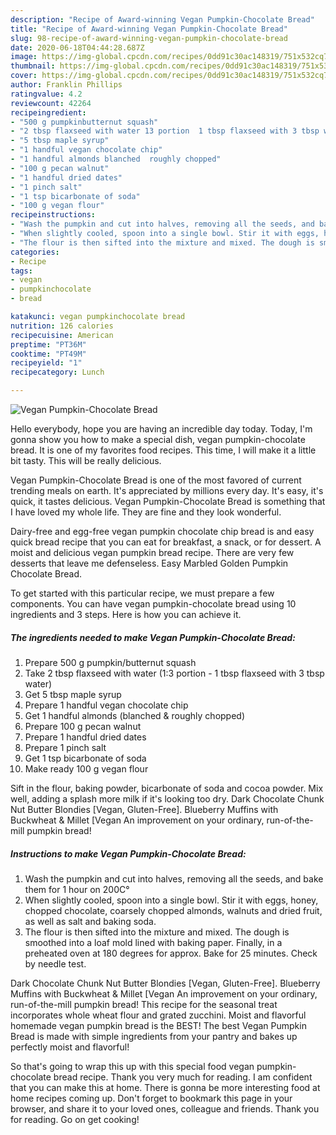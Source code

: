 ```yaml
---
description: "Recipe of Award-winning Vegan Pumpkin-Chocolate Bread"
title: "Recipe of Award-winning Vegan Pumpkin-Chocolate Bread"
slug: 98-recipe-of-award-winning-vegan-pumpkin-chocolate-bread
date: 2020-06-18T04:44:28.687Z
image: https://img-global.cpcdn.com/recipes/0dd91c30ac148319/751x532cq70/vegan-pumpkin-chocolate-bread-recipe-main-photo.jpg
thumbnail: https://img-global.cpcdn.com/recipes/0dd91c30ac148319/751x532cq70/vegan-pumpkin-chocolate-bread-recipe-main-photo.jpg
cover: https://img-global.cpcdn.com/recipes/0dd91c30ac148319/751x532cq70/vegan-pumpkin-chocolate-bread-recipe-main-photo.jpg
author: Franklin Phillips
ratingvalue: 4.2
reviewcount: 42264
recipeingredient:
- "500 g pumpkinbutternut squash"
- "2 tbsp flaxseed with water 13 portion  1 tbsp flaxseed with 3 tbsp water"
- "5 tbsp maple syrup"
- "1 handful vegan chocolate chip"
- "1 handful almonds blanched  roughly chopped"
- "100 g pecan walnut"
- "1 handful dried dates"
- "1 pinch salt"
- "1 tsp bicarbonate of soda"
- "100 g vegan flour"
recipeinstructions:
- "Wash the pumpkin and cut into halves, removing all the seeds, and bake them for 1 hour on 200C°"
- "When slightly cooled, spoon into a single bowl. Stir it with eggs, honey, chopped chocolate, coarsely chopped almonds, walnuts and dried fruit, as well as salt and baking soda."
- "The flour is then sifted into the mixture and mixed. The dough is smoothed into a loaf mold lined with baking paper. Finally, in a preheated oven at 180 degrees for approx. Bake for 25 minutes. Check by needle test."
categories:
- Recipe
tags:
- vegan
- pumpkinchocolate
- bread

katakunci: vegan pumpkinchocolate bread 
nutrition: 126 calories
recipecuisine: American
preptime: "PT36M"
cooktime: "PT49M"
recipeyield: "1"
recipecategory: Lunch

---
```



![Vegan Pumpkin-Chocolate Bread](https://img-global.cpcdn.com/recipes/0dd91c30ac148319/751x532cq70/vegan-pumpkin-chocolate-bread-recipe-main-photo.jpg)

Hello everybody, hope you are having an incredible day today. Today, I'm gonna show you how to make a special dish, vegan pumpkin-chocolate bread. It is one of my favorites food recipes. This time, I will make it a little bit tasty. This will be really delicious.

Vegan Pumpkin-Chocolate Bread is one of the most favored of current trending meals on earth. It's appreciated by millions every day. It's easy, it's quick, it tastes delicious. Vegan Pumpkin-Chocolate Bread is something that I have loved my whole life. They are fine and they look wonderful.

Dairy-free and egg-free vegan pumpkin chocolate chip bread is and easy quick bread recipe that you can eat for breakfast, a snack, or for dessert. A moist and delicious vegan pumpkin bread recipe. There are very few desserts that leave me defenseless. Easy Marbled Golden Pumpkin Chocolate Bread.


To get started with this particular recipe, we must prepare a few components. You can have vegan pumpkin-chocolate bread using 10 ingredients and 3 steps. Here is how you can achieve it.

<!--inarticleads1-->

##### The ingredients needed to make Vegan Pumpkin-Chocolate Bread:

1. Prepare 500 g pumpkin/butternut squash
1. Take 2 tbsp flaxseed with water (1:3 portion - 1 tbsp flaxseed with 3 tbsp water)
1. Get 5 tbsp maple syrup
1. Prepare 1 handful vegan chocolate chip
1. Get 1 handful almonds (blanched &amp; roughly chopped)
1. Prepare 100 g pecan walnut
1. Prepare 1 handful dried dates
1. Prepare 1 pinch salt
1. Get 1 tsp bicarbonate of soda
1. Make ready 100 g vegan flour


Sift in the flour, baking powder, bicarbonate of soda and cocoa powder. Mix well, adding a splash more milk if it&#39;s looking too dry. Dark Chocolate Chunk Nut Butter Blondies [Vegan, Gluten-Free]. Blueberry Muffins with Buckwheat &amp; Millet [Vegan An improvement on your ordinary, run-of-the-mill pumpkin bread! 

<!--inarticleads2-->

##### Instructions to make Vegan Pumpkin-Chocolate Bread:

1. Wash the pumpkin and cut into halves, removing all the seeds, and bake them for 1 hour on 200C°
1. When slightly cooled, spoon into a single bowl. Stir it with eggs, honey, chopped chocolate, coarsely chopped almonds, walnuts and dried fruit, as well as salt and baking soda.
1. The flour is then sifted into the mixture and mixed. The dough is smoothed into a loaf mold lined with baking paper. Finally, in a preheated oven at 180 degrees for approx. Bake for 25 minutes. Check by needle test.


Dark Chocolate Chunk Nut Butter Blondies [Vegan, Gluten-Free]. Blueberry Muffins with Buckwheat &amp; Millet [Vegan An improvement on your ordinary, run-of-the-mill pumpkin bread! This recipe for the seasonal treat incorporates whole wheat flour and grated zucchini. Moist and flavorful homemade vegan pumpkin bread is the BEST! The best Vegan Pumpkin Bread is made with simple ingredients from your pantry and bakes up perfectly moist and flavorful! 

So that's going to wrap this up with this special food vegan pumpkin-chocolate bread recipe. Thank you very much for reading. I am confident that you can make this at home. There is gonna be more interesting food at home recipes coming up. Don't forget to bookmark this page in your browser, and share it to your loved ones, colleague and friends. Thank you for reading. Go on get cooking!
